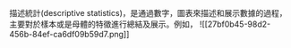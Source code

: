 描述統計(descriptive statistics)，是通過數字，圖表來描述和展示數據的過程，主要對於樣本或是母體的特徵進行總結及展示。例如，
![[27bf0b45-98d2-456b-84ef-ca6df09b59d7.png]]